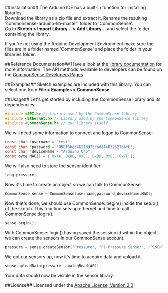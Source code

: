 ##Installation##
The Arduino IDE has a built-in function for installing libraries.  
Download the library as a zip file and extract it. Rename the resulting 'commonsense-arduino-lib-master' folder to 'CommonSense'.  
Go to **Sketch > Import Library... > Add Library...** and select the folder containing the library.

If you're not using the Arduino Development Environment make sure the files are in a folder named 'CommonSense' and place the folder in your libraries folder.

##Reference Documentation##
Have a look at the [library documentation](http://senseobservationsystems.github.com/commonsense-arduino-lib/) for more information.
The API methods available to developers can be found on the [CommonSense Developers Pages](http://www.sense-os.nl/developers).

##Examples##
Sketch examples are included with this library. You can select one from **File > Examples > CommonSense**.

##Usage##
Let's get started by including the CommonSense library and its dependencies:

```c
#include <SPI.h> // Library used by the CommonSense library
#include <Ethernet.h> // Library used by the CommonSense library 
#include <CommonSense.h> // Our library itself
```

We will need some information to connect and logon to CommonSense:

```c
const char *username = "test";
const char *password = "098f6bcd4621d373cade4e832627b4f6";
const char *deviceName = "Arduino Uno";
const byte MAC[] = { 0xAA, 0xBB, 0xCC, 0xDD, 0xEE, 0xFF };
```

We will also need to store the sensor identifier:

```c
long pressure;
```

Now it's time to create an object so we can talk to CommonSense:

```c
CommonSense sense = CommonSense(username,password,deviceName,MAC);
```

Now that's done, we should use CommonSense::begin() inside the setup() of the sketch.
This function sets up ethernet and time to call CommonSense::login().

```c
sense.begin();
```

With CommonSense::login() having saved the session id within the object,
we can create the sensors in our CommonSense account.

```c
pressure = sense.createSensor("Pressure", "P1 Pressure Sensor", "P1SEN");
```

We got our sensors up, now it's time to acquire data and upload it.

```c
sense.uploadData(pressure, analogRead(A0));
```

Your data should now be visible in the sensor library.


##License##
Licensed under the [Apache License, Version 2.0](http://www.apache.org/licenses/LICENSE-2.0.html)